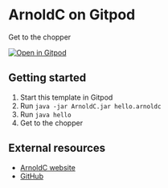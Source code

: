 # ArnoldC on Gitpod

Get to the chopper

[![Open in Gitpod](https://gitpod.io/button/open-in-gitpod.svg)](https://gitpod.io/#https://github.com/MrSimonEmms/gitpod-template-arnoldc)

## Getting started

1. Start this template in Gitpod
2. Run `java -jar ArnoldC.jar hello.arnoldc`
3. Run `java hello`
4. Get to the chopper

## External resources

- [ArnoldC website](http://lhartikk.github.io/ArnoldC/)
- [GitHub](https://github.com/lhartikk/ArnoldC)
